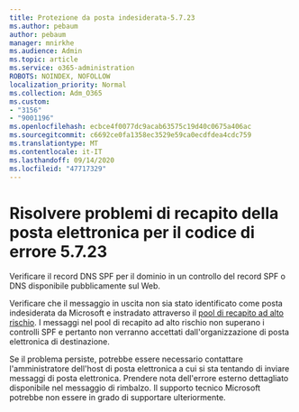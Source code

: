 ```yaml
---
title: Protezione da posta indesiderata-5.7.23
ms.author: pebaum
author: pebaum
manager: mnirkhe
ms.audience: Admin
ms.topic: article
ms.service: o365-administration
ROBOTS: NOINDEX, NOFOLLOW
localization_priority: Normal
ms.collection: Adm_O365
ms.custom:
- "3156"
- "9001196"
ms.openlocfilehash: ecbce4f0077dc9acab63575c19d40c0675a406ac
ms.sourcegitcommit: c6692ce0fa1358ec3529e59ca0ecdfdea4cdc759
ms.translationtype: MT
ms.contentlocale: it-IT
ms.lasthandoff: 09/14/2020
ms.locfileid: "47717329"
---
```

# <a name="fix-email-delivery-issues-for-error-code-5723"></a>Risolvere problemi di recapito della posta elettronica per il codice di errore 5.7.23

Verificare il record DNS SPF per il dominio in un controllo del record SPF o DNS disponibile pubblicamente sul Web.

Verificare che il messaggio in uscita non sia stato identificato come posta indesiderata da Microsoft e instradato attraverso il [pool di recapito ad alto rischio](https://docs.microsoft.com/microsoft-365/security/office-365-security/high-risk-delivery-pool-for-outbound-messages). I messaggi nel pool di recapito ad alto rischio non superano i controlli SPF e pertanto non verranno accettati dall'organizzazione di posta elettronica di destinazione.

Se il problema persiste, potrebbe essere necessario contattare l'amministratore dell'host di posta elettronica a cui si sta tentando di inviare messaggi di posta elettronica. Prendere nota dell'errore esterno dettagliato disponibile nel messaggio di rimbalzo. Il supporto tecnico Microsoft potrebbe non essere in grado di supportare ulteriormente.
